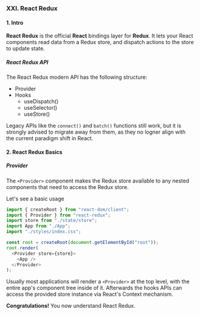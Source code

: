 ### XXI. React Redux

#### 1. Intro

**React Redux** is the official **React** bindings layer for **Redux**. It lets your React components read data from a Redux store, and dispatch actions to the store to update state.

##### React Redux API

The React Redux modern API has the following structure:

- Provider
- Hooks
  - useDispatch()
  - useSelector()
  - useStore()

Legacy APIs like the `connect()` and `batch()` functions still work, but it is strongly advised to migrate away from them, as they no logner align with the current paradigm shift in React.

#### 2. React Redux Basics

##### Provider

The `<Provider>` component makes the Redux store available to any nested components that need to access the Redux store.

Let's see a basic usage

```js
import { createRoot } from "react-dom/client";
import { Provider } from "react-redux";
import store from "./state/store";
import App from "./App";
import "./styles/index.css";

const root = createRoot(document.getElementById("root"));
root.render(
  <Provider store={store}>
    <App />
  </Provider>
);
```

Usually most applications will render a `<Provider>` at the top level, with the entire app's component tree inside of it. Afterwards the hooks APIs can access the provided store instance via React's Context mechanism.

**Congratulations!**
You now understand React Redux.